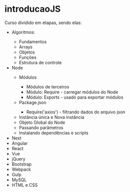 # introducaoJS

Curso dividido em etapas, sendo elas:
<ul>
    <li>Algoritmos:</li>
    <ul>
        <li>Fundamentos</li>
        <li>Arrays</li>
        <li>Objetos</li>
        <li>Funções</li>
        <li>Estrutura de controle</li>
    </ul>
    <li>Node</li>
    <ul>
        <li>Módulos</li>
        <ul>
            <li>Módulos de terceiros</li>
            <li>Módulo: Require - carregar módulos do Node</li>
            <li>Módulo: Exports - usado para exportar módulos</li>
        </ul>
        <li>Package.json</li>
        <ul>
            <li>Require('axios') - filtrando dados do arquivo json</li>
        </ul>
        <li>Instância única e Nova instância</li>
        <li>Objeto Global do Node</li>
        <li>Passando parâmetros</li>
        <li>Instalando dependências e scripts</li>
    </ul>
    <li>Next</li>
    <li>Angular</li>
    <li>React</li>
    <li>Vue</li>
    <li>jQuery</li>
    <li>Bootstrap</li>
    <li>Webpack</li>
    <li>Gulp</li>
    <li>MySQL</li>
    <li>HTML e CSS</li>
</ul>
